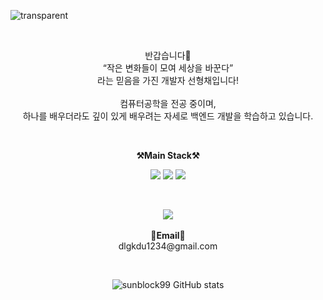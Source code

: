 

![transparent](https://capsule-render.vercel.app/api?type=transparent&fontColor=703ee5&text=sunblock99's%20GitHub%20&height=150&fontSize=60&desc=Welcome!&descAlignY=75&descAlign=60)

   
<br>

<p align="center">
    반갑습니다👐 <br>
    “작은 변화들이 모여 세상을 바꾼다” <br>
    라는 믿음을 가진 개발자 선형채입니다! <br><br>
    컴퓨터공학을 전공 중이며, <br>
    하나를 배우더라도 깊이 있게 배우려는 자세로 백엔드 개발을 학습하고 있습니다.
</p>

<br>

<p align="center">
    <Strong>⚒️Main Stack⚒️</Strong><br>
</p>

<p align="center" display="inline-block">
    <img src="https://img.shields.io/badge/JAVA-007396?style=for-the-badge&logo=java&logoColor=white"> 
    <img src="https://img.shields.io/badge/SpringBoot-6DB33F?style=for-the-badge&logo=SpringBoot&logoColor=white">
    <img src="https://img.shields.io/badge/AWS-232F3E?style=for-the-badge&logo=Amazon AWS&logoColor=white">
</p>

<br>
<p align="center">
   <a href="https://hits.seeyoufarm.com"><img src="https://hits.seeyoufarm.com/api/count/incr/badge.svg?url=https%3A%2F%2Fgithub.com%2FPgmJun%2Fhit-counter&count_bg=%2379C83D&title_bg=%23555555&icon=&icon_color=%23E7E7E7&title=hits&edge_flat=false"/></a>
<br><br>
<Strong>📧Email📧</Strong><br>dlgkdu1234@gmail.com<br>

</p>

<br>

<div align="center">
    
![sunblock99 GitHub stats](https://github-readme-stats.vercel.app/api?username=sunblock99&show_icons=true&theme=transparent)
<!--[![Solved.ac Profile](http://mazassumnida.wtf/api/v2/generate_badge?boj=sunblock99)](https://solved.ac/sunblock99/)-->
    
</div>

